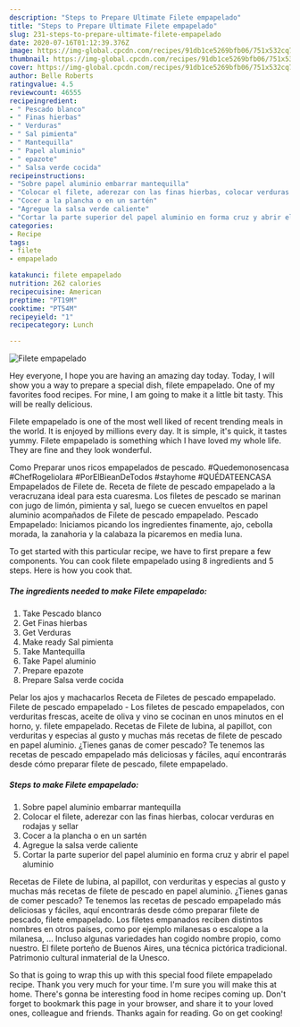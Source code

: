 ```yaml
---
description: "Steps to Prepare Ultimate Filete empapelado"
title: "Steps to Prepare Ultimate Filete empapelado"
slug: 231-steps-to-prepare-ultimate-filete-empapelado
date: 2020-07-16T01:12:39.376Z
image: https://img-global.cpcdn.com/recipes/91db1ce5269bfb06/751x532cq70/filete-empapelado-foto-principal.jpg
thumbnail: https://img-global.cpcdn.com/recipes/91db1ce5269bfb06/751x532cq70/filete-empapelado-foto-principal.jpg
cover: https://img-global.cpcdn.com/recipes/91db1ce5269bfb06/751x532cq70/filete-empapelado-foto-principal.jpg
author: Belle Roberts
ratingvalue: 4.5
reviewcount: 46555
recipeingredient:
- " Pescado blanco"
- " Finas hierbas"
- " Verduras"
- " Sal pimienta"
- " Mantequilla"
- " Papel aluminio"
- " epazote"
- " Salsa verde cocida"
recipeinstructions:
- "Sobre papel aluminio embarrar mantequilla"
- "Colocar el filete, aderezar con las finas hierbas, colocar verduras en rodajas y sellar"
- "Cocer a la plancha o en un sartén"
- "Agregue la salsa verde caliente"
- "Cortar la parte superior del papel aluminio en forma cruz y abrir el papel aluminio"
categories:
- Recipe
tags:
- filete
- empapelado

katakunci: filete empapelado 
nutrition: 262 calories
recipecuisine: American
preptime: "PT19M"
cooktime: "PT54M"
recipeyield: "1"
recipecategory: Lunch

---
```



![Filete empapelado](https://img-global.cpcdn.com/recipes/91db1ce5269bfb06/751x532cq70/filete-empapelado-foto-principal.jpg)

Hey everyone, I hope you are having an amazing day today. Today, I will show you a way to prepare a special dish, filete empapelado. One of my favorites food recipes. For mine, I am going to make it a little bit tasty. This will be really delicious.

Filete empapelado is one of the most well liked of recent trending meals in the world. It is enjoyed by millions every day. It is simple, it's quick, it tastes yummy. Filete empapelado is something which I have loved my whole life. They are fine and they look wonderful.

Como Preparar unos ricos empapelados de pescado. #Quedemonosencasa #ChefRogeliolara #PorElBieanDeTodos #stayhome #QUÉDATEENCASA Empapelados de Filete de. Receta de filete de pescado empapelado a la veracruzana ideal para esta cuaresma. Los filetes de pescado se marinan con jugo de limón, pimienta y sal, luego se cuecen envueltos en papel aluminio acompañados de Filete de pescado empapelado. Pescado Empapelado: Iniciamos picando los ingredientes finamente, ajo, cebolla morada, la zanahoria y la calabaza la picaremos en media luna.


To get started with this particular recipe, we have to first prepare a few components. You can cook filete empapelado using 8 ingredients and 5 steps. Here is how you cook that.

<!--inarticleads1-->

##### The ingredients needed to make Filete empapelado:

1. Take  Pescado blanco
1. Get  Finas hierbas
1. Get  Verduras
1. Make ready  Sal pimienta
1. Take  Mantequilla
1. Take  Papel aluminio
1. Prepare  epazote
1. Prepare  Salsa verde cocida


Pelar los ajos y machacarlos Receta de Filetes de pescado empapelado. Filete de pescado empapelado - Los filetes de pescado empapelados, con verduritas frescas, aceite de oliva y vino se cocinan en unos minutos en el horno, y. filete empapelado. Recetas de Filete de lubina, al papillot, con verduritas y especias al gusto y muchas más recetas de filete de pescado en papel aluminio. ¿Tienes ganas de comer pescado? Te tenemos las recetas de pescado empapelado más deliciosas y fáciles, aquí encontrarás desde cómo preparar filete de pescado, filete empapelado. 

<!--inarticleads2-->

##### Steps to make Filete empapelado:

1. Sobre papel aluminio embarrar mantequilla
1. Colocar el filete, aderezar con las finas hierbas, colocar verduras en rodajas y sellar
1. Cocer a la plancha o en un sartén
1. Agregue la salsa verde caliente
1. Cortar la parte superior del papel aluminio en forma cruz y abrir el papel aluminio


Recetas de Filete de lubina, al papillot, con verduritas y especias al gusto y muchas más recetas de filete de pescado en papel aluminio. ¿Tienes ganas de comer pescado? Te tenemos las recetas de pescado empapelado más deliciosas y fáciles, aquí encontrarás desde cómo preparar filete de pescado, filete empapelado. Los filetes empanados reciben distintos nombres en otros países, como por ejemplo milanesas o escalope a la milanesa, … Incluso algunas variedades han cogido nombre propio, como nuestro. El filete porteño de Buenos Aires, una técnica pictórica tradicional. Patrimonio cultural inmaterial de la Unesco. 

So that is going to wrap this up with this special food filete empapelado recipe. Thank you very much for your time. I'm sure you will make this at home. There's gonna be interesting food in home recipes coming up. Don't forget to bookmark this page in your browser, and share it to your loved ones, colleague and friends. Thanks again for reading. Go on get cooking!

